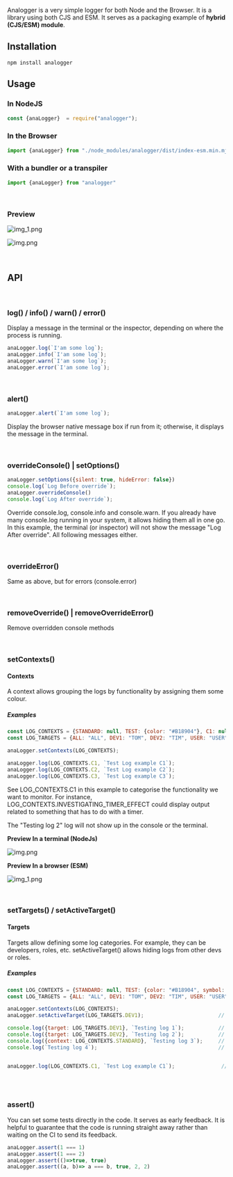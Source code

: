 
Analogger is a very simple logger for both Node and the Browser.
It is a library using both CJS and ESM.
It serves as a packaging example of **hybrid (CJS/ESM) module**.

## Installation

```shell
npm install analogger
```

## Usage

### In NodeJS

```javascript
const {anaLogger}  = require("analogger");
```

### In the Browser

```javascript
import {anaLogger} from "./node_modules/analogger/dist/index-esm.min.mjs";
```

### With a bundler or a transpiler

```javascript
import {anaLogger} from "analogger"
```

<br/>

### Preview

![img_1.png](https://github.com/thimpat/analogger/blob/main/docs/images/img_3.png)

![img.png](https://github.com/thimpat/analogger/blob/main/docs/images/img_2.png)

<br/>

## API

<br/>

### log() / info() / warn() / error()

Display a message in the terminal or the inspector, depending on where the process is running.

```javascript
anaLogger.log(`I'am some log`);
anaLogger.info(`I'am some log`);
anaLogger.warn(`I'am some log`);
anaLogger.error(`I'am some log`);
```
<br/>

### alert()

```javascript
anaLogger.alert(`I'am some log`);
```

Display the browser native message box if run from it; otherwise, it displays the message in the terminal.

<br/>

### overrideConsole() | setOptions()

```javascript
anaLogger.setOptions({silent: true, hideError: false})
console.log(`Log Before override`);
anaLogger.overrideConsole()
console.log(`Log After override`);
```

Override console.log, console.info and console.warn. If you already have many console.log running in your system,
it allows hiding them all in one go.
In this example, the terminal (or inspector) will not show the message "Log After override". All following messages
either.

<br/>

### overrideError()

Same as above, but for errors (console.error)

<br/>

### removeOverride() | removeOverrideError()

Remove overridden console methods

<br/>

### setContexts()

#### Contexts

A context allows grouping the logs by functionality by assigning them some colour.


##### Examples

```javascript
const LOG_CONTEXTS = {STANDARD: null, TEST: {color: "#B18904"}, C1: null, C2: null, C3: null, DEFAULT: {}}
const LOG_TARGETS = {ALL: "ALL", DEV1: "TOM", DEV2: "TIM", USER: "USER"};

anaLogger.setContexts(LOG_CONTEXTS);

anaLogger.log(LOG_CONTEXTS.C1, `Test Log example C1`);
anaLogger.log(LOG_CONTEXTS.C2, `Test Log example C2`);
anaLogger.log(LOG_CONTEXTS.C3, `Test Log example C3`);
```

See LOG_CONTEXTS.C1 in this example to categorise the functionality we want to monitor.
For instance, LOG_CONTEXTS.INVESTIGATING_TIMER_EFFECT could display output related to something that has to
do with a timer.

The "Testing log 2" log will not show up in the console or the terminal.

**Preview In a terminal (NodeJs)**

![img.png](https://github.com/thimpat/analogger/blob/main/docs/images/img.png)

**Preview In a browser (ESM)**

![img_1.png](https://github.com/thimpat/analogger/blob/main/docs/images/img_1.png)


<br/>

### setTargets() / setActiveTarget()

#### Targets

Targets allow defining some log categories. For example, they can be developers, roles, etc.
setActiveTarget() allows hiding logs from other devs or roles.

##### Examples

```javascript
const LOG_CONTEXTS = {STANDARD: null, TEST: {color: "#B18904", symbol: "⏰"}, C1: null, C2: null, C3: null, DEFAULT: {}}
const LOG_TARGETS = {ALL: "ALL", DEV1: "TOM", DEV2: "TIM", USER: "USER"};

anaLogger.setContexts(LOG_CONTEXTS);
anaLogger.setActiveTarget(LOG_TARGETS.DEV1);                        // <- You are DEV1 

console.log({target: LOG_TARGETS.DEV1}, `Testing log 1`);           // You will see this
console.log({target: LOG_TARGETS.DEV2}, `Testing log 2`);           // You will not see this
console.log({context: LOG_CONTEXTS.STANDARD}, `Testing log 3`);     // You will see this    
console.log(`Testing log 4`);                                       // You will see this. No context = LOG_CONTEXTS.ALL


anaLogger.log(LOG_CONTEXTS.C1, `Test Log example C1`);               // You will see this
```

<br/><br/>

### assert()

You can set some tests directly in the code. It serves as early feedback.
It is helpful to guarantee that the code is running straight away rather than waiting on the CI to send its feedback.


```javascript
anaLogger.assert(1 === 1)
anaLogger.assert(1 === 2)
anaLogger.assert(()=>true, true)
anaLogger.assert((a, b)=> a === b, true, 2, 2)
```
